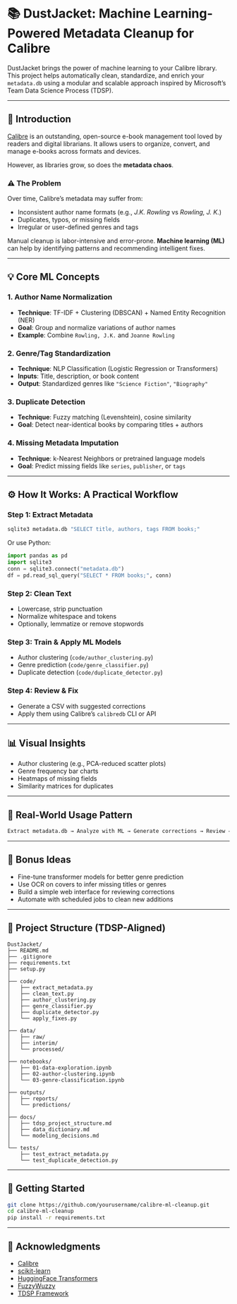 
# 📚 DustJacket: Machine Learning-Powered Metadata Cleanup for Calibre

DustJacket brings the power of machine learning to your Calibre library. This project helps automatically clean, standardize, and enrich your `metadata.db` using a modular and scalable approach inspired by Microsoft’s Team Data Science Process (TDSP).

---

## 🧭 Introduction

[Calibre](https://calibre-ebook.com/) is an outstanding, open-source e-book management tool loved by readers and digital librarians. It allows users to organize, convert, and manage e-books across formats and devices.

However, as libraries grow, so does the **metadata chaos**.

### ⚠️ The Problem

Over time, Calibre’s metadata may suffer from:

- Inconsistent author name formats (e.g., *J.K. Rowling* vs *Rowling, J. K.*)
- Duplicates, typos, or missing fields
- Irregular or user-defined genres and tags

Manual cleanup is labor-intensive and error-prone. **Machine learning (ML)** can help by identifying patterns and recommending intelligent fixes.

---

## 💡 Core ML Concepts

### 1. Author Name Normalization

- **Technique**: TF-IDF + Clustering (DBSCAN) + Named Entity Recognition (NER)
- **Goal**: Group and normalize variations of author names
- **Example**: Combine `Rowling, J.K.` and `Joanne Rowling`

### 2. Genre/Tag Standardization

- **Technique**: NLP Classification (Logistic Regression or Transformers)
- **Inputs**: Title, description, or book content
- **Output**: Standardized genres like `"Science Fiction"`, `"Biography"`

### 3. Duplicate Detection

- **Technique**: Fuzzy matching (Levenshtein), cosine similarity
- **Goal**: Detect near-identical books by comparing titles + authors

### 4. Missing Metadata Imputation

- **Technique**: k-Nearest Neighbors or pretrained language models
- **Goal**: Predict missing fields like `series`, `publisher`, or `tags`

---

## ⚙️ How It Works: A Practical Workflow

### Step 1: Extract Metadata

```bash
sqlite3 metadata.db "SELECT title, authors, tags FROM books;"
```

Or use Python:

```python
import pandas as pd
import sqlite3
conn = sqlite3.connect("metadata.db")
df = pd.read_sql_query("SELECT * FROM books;", conn)
```

### Step 2: Clean Text

- Lowercase, strip punctuation
- Normalize whitespace and tokens
- Optionally, lemmatize or remove stopwords

### Step 3: Train & Apply ML Models

- Author clustering (`code/author_clustering.py`)
- Genre prediction (`code/genre_classifier.py`)
- Duplicate detection (`code/duplicate_detector.py`)

### Step 4: Review & Fix

- Generate a CSV with suggested corrections
- Apply them using Calibre’s `calibredb` CLI or API

---

## 📊 Visual Insights

- Author clustering (e.g., PCA-reduced scatter plots)
- Genre frequency bar charts
- Heatmaps of missing fields
- Similarity matrices for duplicates

---

## 🔁 Real-World Usage Pattern

```bash
Extract metadata.db → Analyze with ML → Generate corrections → Review → Re-import via Calibre tools
```

---

## 🌟 Bonus Ideas

- Fine-tune transformer models for better genre prediction
- Use OCR on covers to infer missing titles or genres
- Build a simple web interface for reviewing corrections
- Automate with scheduled jobs to clean new additions

---

## 📂 Project Structure (TDSP-Aligned)

```
DustJacket/
├── README.md
├── .gitignore
├── requirements.txt
├── setup.py
│
├── code/
│   ├── extract_metadata.py
│   ├── clean_text.py
│   ├── author_clustering.py
│   ├── genre_classifier.py
│   ├── duplicate_detector.py
│   └── apply_fixes.py
│
├── data/
│   ├── raw/
│   ├── interim/
│   └── processed/
│
├── notebooks/
│   ├── 01-data-exploration.ipynb
│   ├── 02-author-clustering.ipynb
│   └── 03-genre-classification.ipynb
│
├── outputs/
│   ├── reports/
│   └── predictions/
│
├── docs/
│   ├── tdsp_project_structure.md
│   ├── data_dictionary.md
│   └── modeling_decisions.md
│
└── tests/
    ├── test_extract_metadata.py
    └── test_duplicate_detection.py
```

---

## 🚀 Getting Started

```bash
git clone https://github.com/yourusername/calibre-ml-cleanup.git
cd calibre-ml-cleanup
pip install -r requirements.txt
```

---

## 🙌 Acknowledgments

- [Calibre](https://calibre-ebook.com/)
- [scikit-learn](https://scikit-learn.org/)
- [HuggingFace Transformers](https://huggingface.co/transformers/)
- [FuzzyWuzzy](https://github.com/seatgeek/fuzzywuzzy)
- [TDSP Framework](https://learn.microsoft.com/en-us/azure/architecture/data-science-process/)
